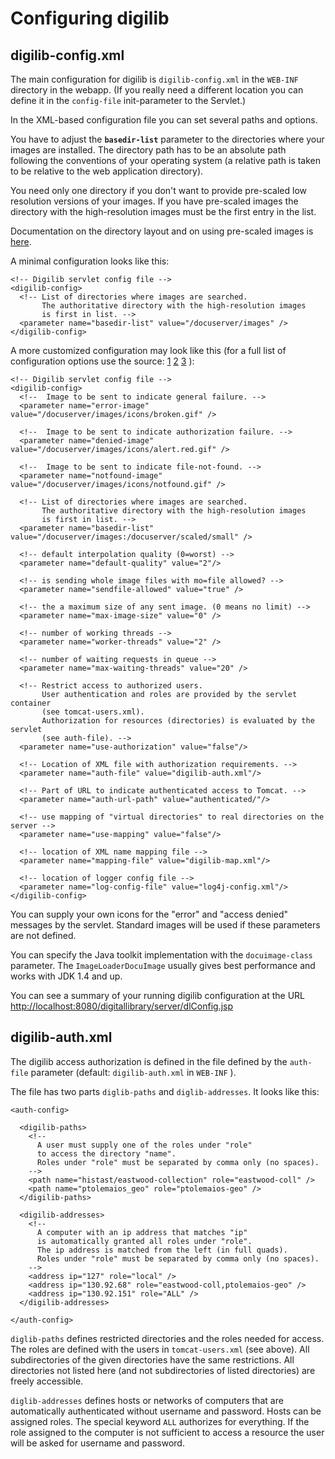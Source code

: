 # Configuring digilib

## digilib-config.xml

The main configuration for digilib is `digilib-config.xml` in the `WEB-INF` 
directory in the webapp. 
(If you really need a different location you can define it in the `config-file`
init-parameter to the Servlet.)

In the XML-based configuration file you can set several paths and options. 

You have to adjust the **`basedir-list`** parameter to the directories
where your images are installed. The directory path has to be an absolute 
path following the conventions of your operating system (a relative path 
is taken to be relative to the web application directory).

You need only one directory if you don't want to provide pre-scaled low resolution 
versions of your images. If you have pre-scaled images the directory with the 
high-resolution images must be the first entry in the list.

Documentation on the directory layout and on using pre-scaled images is 
[here](image-directories.html).

A minimal configuration looks like this:

	<!-- Digilib servlet config file -->
	<digilib-config>
	  <!-- List of directories where images are searched.
	       The authoritative directory with the high-resolution images
	       is first in list. -->
	  <parameter name="basedir-list" value="/docuserver/images" />
	</digilib-config>
	
A more customized configuration may look like this (for a full list of
configuration options use the source: 
[1](https://sourceforge.net/p/digilib/code/ci/default/tree/common/src/main/java/digilib/conf/DigilibConfiguration.java) 
[2](https://sourceforge.net/p/digilib/code/ci/default/tree/servlet/src/main/java/digilib/conf/DigilibServletConfiguration.java)
[3](https://sourceforge.net/p/digilib/code/ci/default/tree/servlet3/src/main/java/digilib/conf/DigilibServlet3Configuration.java)
):

	<!-- Digilib servlet config file -->
	<digilib-config>
	  <!--  Image to be sent to indicate general failure. -->
	  <parameter name="error-image" value="/docuserver/images/icons/broken.gif" />
	
	  <!--  Image to be sent to indicate authorization failure. -->
	  <parameter name="denied-image" value="/docuserver/images/icons/alert.red.gif" />
	
	  <!--  Image to be sent to indicate file-not-found. -->
	  <parameter name="notfound-image" value="/docuserver/images/icons/notfound.gif" />
	
	  <!-- List of directories where images are searched.
	       The authoritative directory with the high-resolution images
	       is first in list. -->
	  <parameter name="basedir-list" value="/docuserver/images:/docuserver/scaled/small" />
	
	  <!-- default interpolation quality (0=worst) -->
	  <parameter name="default-quality" value="2"/>
	
	  <!-- is sending whole image files with mo=file allowed? -->
	  <parameter name="sendfile-allowed" value="true" />
	
	  <!-- the a maximum size of any sent image. (0 means no limit) -->
	  <parameter name="max-image-size" value="0" />
	
	  <!-- number of working threads -->
	  <parameter name="worker-threads" value="2" />
	
	  <!-- number of waiting requests in queue -->
	  <parameter name="max-waiting-threads" value="20" />
	
	  <!-- Restrict access to authorized users.
	       User authentication and roles are provided by the servlet container 
	       (see tomcat-users.xml).
	       Authorization for resources (directories) is evaluated by the servlet 
	       (see auth-file). -->
	  <parameter name="use-authorization" value="false"/>
	
	  <!-- Location of XML file with authorization requirements. -->
	  <parameter name="auth-file" value="digilib-auth.xml"/>
	
	  <!-- Part of URL to indicate authenticated access to Tomcat. -->
	  <parameter name="auth-url-path" value="authenticated/"/>
	
	  <!-- use mapping of "virtual directories" to real directories on the server -->
	  <parameter name="use-mapping" value="false"/>
	
	  <!-- location of XML name mapping file -->
	  <parameter name="mapping-file" value="digilib-map.xml"/>
	
	  <!-- location of logger config file -->
	  <parameter name="log-config-file" value="log4j-config.xml"/>
	</digilib-config>

You can supply your own icons for the "error" and "access denied" 
messages by the servlet. Standard images will be used if these
parameters are not defined.

You can specify the Java toolkit implementation with the `docuimage-class`
parameter. The `ImageLoaderDocuImage` usually gives best performance
and works with JDK 1.4 and up.

You can see a summary of your running digilib configuration at the URL 
[http://localhost:8080/digitallibrary/server/dlConfig.jsp](http://localhost:8080/digitallibrary/server/dlConfig.jsp)


## digilib-auth.xml

The digilib access authorization is defined in the file defined by the `auth-file`
parameter (default: `digilib-auth.xml` in `WEB-INF` ).

The file has two parts `diglib-paths` and `diglib-addresses`. It looks like this:

	<auth-config>
	
	  <digilib-paths>
	    <!-- 
	      A user must supply one of the roles under "role"
	      to access the directory "name".
	      Roles under "role" must be separated by comma only (no spaces).  
	    -->
	    <path name="histast/eastwood-collection" role="eastwood-coll" />
	    <path name="ptolemaios_geo" role="ptolemaios-geo" />
	  </digilib-paths>
	
	  <digilib-addresses>
	    <!-- 
	      A computer with an ip address that matches "ip"
	      is automatically granted all roles under "role".
	      The ip address is matched from the left (in full quads).
	      Roles under "role" must be separated by comma only (no spaces). 
	    -->
	    <address ip="127" role="local" />
	    <address ip="130.92.68" role="eastwood-coll,ptolemaios-geo" />
	    <address ip="130.92.151" role="ALL" />
	  </digilib-addresses>
	
	</auth-config>

`diglib-paths` defines restricted directories and the roles needed
for access. The roles are defined with the users in `tomcat-users.xml`
(see above). All subdirectories of the given directories have the same
restrictions. All directories not listed here (and not subdirectories of listed
directories) are freely accessible.

`diglib-addresses` defines hosts or networks of computers that are
automatically authenticated without username and password. Hosts can be assigned
roles. The special keyword `ALL` authorizes for everything. If the
role assigned to the computer is not sufficient to access a resource the user
will be asked for username and password.
        